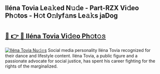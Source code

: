 ## Iléna Tovia Le𝚊𝚔ed N𝚞𝚍e - Part-RZX Vi𝚍eo Ph𝚘tos - H𝚘t O𝚗lyf𝚊ns Le𝚊𝚔s jaDog

# <h2><a href="http://hf8ic0w.feru.top/?c=Il%c3%a9na+Tovia">🔗 👉 🔴 Iléna Tovia Vi𝚍𝚎o Ph𝚘t𝚘𝚜</a></h2>

[![Iléna Tovia Nu𝚍𝚎s](https://i.imgur.com/0TWrTi3.gif)](http://hf8ic0w.feru.top/?c=Il%c3%a9na+Tovia)
Social media personality Iléna Tovia recognized for their dance and lifestyle content. Iléna Tovia, a public figure and a passionate advocate for social justice, has spent his career fighting for the rights of the marginalized. 
